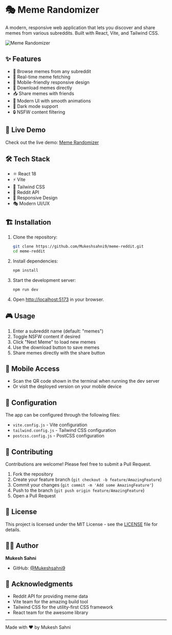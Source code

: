 # 🎭 Meme Randomizer

A modern, responsive web application that lets you discover and share memes from various subreddits. Built with React, Vite, and Tailwind CSS.

![Meme Randomizer](https://socialify.git.ci/Mukeshsahni9/meme-reddit/image?description=1&font=Inter&forks=1&issues=1&language=1&name=1&owner=1&pattern=Circuit%20Board&pulls=1&stargazers=1&theme=Dark)

## ✨ Features

- 🎯 Browse memes from any subreddit
- 🔄 Real-time meme fetching
- 📱 Mobile-friendly responsive design
- 💾 Download memes directly
- 📤 Share memes with friends
- 🎨 Modern UI with smooth animations
- 🌙 Dark mode support
- 🔒 NSFW content filtering

## 🚀 Live Demo

Check out the live demo: [Meme Randomizer](https://meme-randomizer.vercel.app)

## 🛠️ Tech Stack

- ⚛️ React 18
- ⚡ Vite
- 🎨 Tailwind CSS
- 🔄 Reddit API
- 📱 Responsive Design
- 🎭 Modern UI/UX

## 🏗️ Installation

1. Clone the repository:
   ```bash
   git clone https://github.com/Mukeshsahni9/meme-reddit.git
   cd meme-reddit
   ```

2. Install dependencies:
   ```bash
   npm install
   ```

3. Start the development server:
   ```bash
   npm run dev
   ```

4. Open [http://localhost:5173](http://localhost:5173) in your browser.

## 🎮 Usage

1. Enter a subreddit name (default: "memes")
2. Toggle NSFW content if desired
3. Click "Next Meme" to load new memes
4. Use the download button to save memes
5. Share memes directly with the share button

## 📱 Mobile Access

- Scan the QR code shown in the terminal when running the dev server
- Or visit the deployed version on your mobile device

## 🔧 Configuration

The app can be configured through the following files:
- `vite.config.js` - Vite configuration
- `tailwind.config.js` - Tailwind CSS configuration
- `postcss.config.js` - PostCSS configuration

## 🤝 Contributing

Contributions are welcome! Please feel free to submit a Pull Request.

1. Fork the repository
2. Create your feature branch (`git checkout -b feature/AmazingFeature`)
3. Commit your changes (`git commit -m 'Add some AmazingFeature'`)
4. Push to the branch (`git push origin feature/AmazingFeature`)
5. Open a Pull Request

## 📝 License

This project is licensed under the MIT License - see the [LICENSE](LICENSE) file for details.

## 👨‍💻 Author

**Mukesh Sahni**
- GitHub: [@Mukeshsahni9](https://github.com/Mukeshsahni9)

## 🙏 Acknowledgments

- Reddit API for providing meme data
- Vite team for the amazing build tool
- Tailwind CSS for the utility-first CSS framework
- React team for the awesome library

---
Made with ❤️ by Mukesh Sahni
